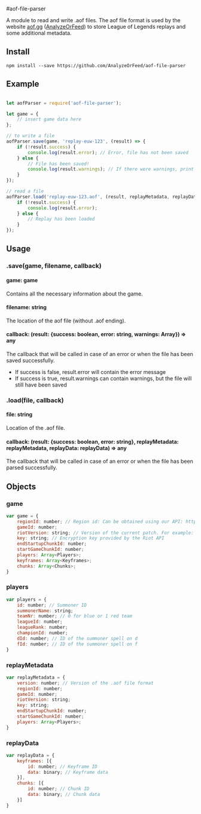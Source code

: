 #aof-file-parser

A module to read and write .aof files. The aof file format is used by the website [aof.gg](https://aof.gg) ([AnalyzeOrFeed](https://aof.gg)) to store League of Legends replays and some additional metadata.

## Install

```
npm install --save https://github.com/AnalyzeOrFeed/aof-file-parser
```

## Example

```javascript

let aofParser = require('aof-file-parser');

let game = {
    // insert game data here
};

// to write a file
aofParser.save(game, 'replay-euw-123', (result) => {
    if (!result.success) {
        console.log(result.error); // Error, file has not been saved
    } else {
        // File has been saved!
        console.log(result.warnings); // If there were warnings, print them
    }
});

// read a file
aofParser.load('replay-euw-123.aof', (result, replayMetadata, replayData) => {
    if (!result.success) {
        console.log(result.error);
    } else {
        // Replay has been loaded
    }
});

```

## Usage

### .save(game, filename, callback)

#### game: game
Contains all the necessary information about the game.

#### filename: string
The location of the aof file (without .aof ending).

#### callback: (result: {success: boolean, error: string, warnings: Array<string>}) => any
The callback that will be called in case of an error or when the file has been saved successfully.

- If success is false, result.error will contain the error message
- If success is true, result.warnings can contain warnings, but the file will still have been saved

### .load(file, callback)

#### file: string
Location of the .aof file.

#### callback: (result: {success: boolean, error: string}, replayMetadata: replayMetadata, replayData: replayData) => any
The callback that will be called in case of an error or when the file has been parsed successfully.

## Objects

### game

```javascript
var game = {
    regionId: number; // Region id: Can be obtained using our API: https://api.aof.gg/v2/data/static
    gameId: number;
    riotVersion: string; // Version of the current patch. For example: 6.9.1 Can be obtained using our API: https://api.aof.gg/v2/data/static
    key: string; // Encryption key provided by the Riot API
    endStartupChunkId: number;
    startGameChunkId: number;
    players: Array<Players>;
    keyframes: Array<Keyframes>;
    chunks: Array<Chunks>;
}
```

### players

```javascript
var players = {
    id: number; // Summoner ID
    summonerName: string;
    teamNr: number; // 0 for blue or 1 red team
    leagueId: number;
    leagueRank: number;
    championId: number;
    dId: number; // ID of the summoner spell on d
    fId: number; // ID of the summoner spell on f
}
```

### replayMetadata

```javascript
var replayMetadata = {
    version: number; // Version of the .aof file format
    regionId: number;
    gameId: number;
    riotVersion: string;
    key: string;
    endStartupChunkId: number;
    startGameChunkId: number;
    players: Array<Players>;
}
```

### replayData

```javascript
var replayData = {
    keyframes: [{
        id: number; // Keyframe ID
        data: binary; // Keyframe data
    }],
    chunks: [{
        id: number; // Chunk ID
        data: binary; // Chunk data
    }]
}
```
